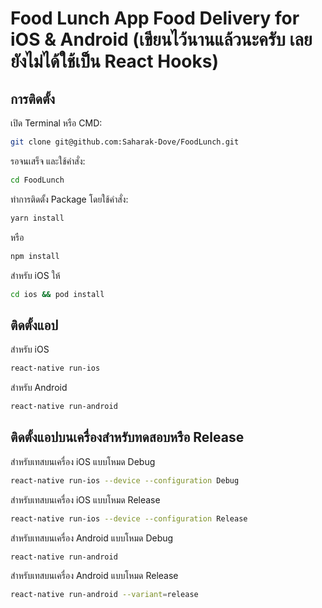 # Food Lunch App Food Delivery for iOS & Android (เขียนไว้นานแล้วนะครับ เลยยังไม่ได้ใช้เป็น React Hooks)


## การติดตั้ง

เปิด Terminal หรือ CMD:

```sh
git clone git@github.com:Saharak-Dove/FoodLunch.git
```

รอจนเสร็จ และใช้คำสั่ง:

```sh
cd FoodLunch
```

ทำการติดตั้ง Package โดยใช้คำสั่ง:

```sh
yarn install
```

หรือ

```sh
npm install
```

สำหรับ iOS ให้

```sh
cd ios && pod install
```

## ติดตั้งแอป

สำหรับ iOS

```sh
react-native run-ios
```

สำหรับ Android

```sh
react-native run-android
```

## ติดตั้งแอปบนเครื่องสำหรับทดสอบหรือ Release

สำหรับเทสบนเครื่อง iOS แบบโหมด Debug

```sh
react-native run-ios --device --configuration Debug
```

สำหรับเทสบนเครื่อง iOS แบบโหมด Release

```sh
react-native run-ios --device --configuration Release
```

สำหรับเทสบนเครื่อง Android แบบโหมด Debug

```sh
react-native run-android
```

สำหรับเทสบนเครื่อง Android แบบโหมด Release

```sh
react-native run-android --variant=release
```

